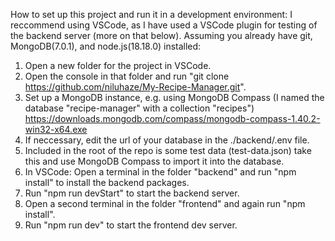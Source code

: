How to set up this project and run it in a development environment:
I reccommend using VSCode, as I have used a VSCode plugin for testing of the backend server (more on that below).
Assuming you already have git, MongoDB(7.0.1), and node.js(18.18.0) installed:

1. Open a new folder for the project in VSCode.
2. Open the console in that folder and run "git clone https://github.com/niluhaze/My-Recipe-Manager.git".
3. Set up a MongoDB instance, e.g. using MongoDB Compass
    (I named the database "recipe-manager" with a collection "recipes")
    https://downloads.mongodb.com/compass/mongodb-compass-1.40.2-win32-x64.exe
4. If neccessary, edit the url of your database in the ./backend/.env file.
5. Included in the root of the repo is some test data (test-data.json) take this and use MongoDB Compass to import it into the database.
6. In VSCode: Open a terminal in the folder "backend" and run "npm install" to install the backend packages.
7. Run "npm run devStart" to start the backend server.
8. Open a second terminal in the folder "frontend" and again run "npm install".
9. Run "npm run dev" to start the frontend dev server.